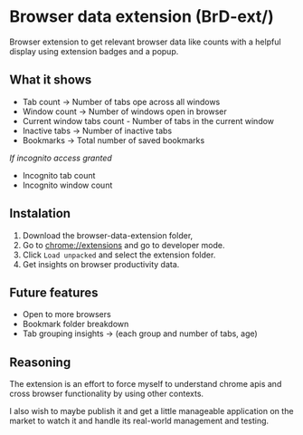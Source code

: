 # Browser data extension (BrD-ext/)
Browser extension to get relevant browser data like counts with a helpful display using extension badges and a popup.


## What it shows
- Tab count -> Number of tabs ope across all windows
- Window count -> Number of windows open in browser
- Current window tabs count - Number of tabs in the current window
- Inactive tabs -> Number of inactive tabs
- Bookmarks -> Total number of saved bookmarks

<!-- 
    Inactive tab count
    Age of current tab, 
    current window pinned tabs 
-->

*If incognito access granted*
- Incognito tab count 
- Incognito window count


## Instalation
1. Download the browser-data-extension folder, 
2. Go to [chrome://extensions](chrome://extensions) and go to developer mode. <!-- only for chrome but maybe edge and firefox too -->
3. Click `Load unpacked` and select the extension folder. <!-- Maybe add image? -->
4. Get insights on browser productivity data.


## Future features
- Open to more browsers
- Bookmark folder breakdown
- Tab grouping insights -> (each group and number of tabs, age)


## Reasoning
The extension is an effort to force myself to understand chrome apis and cross browser functionality by using other contexts.

I also wish to maybe publish it and get a little manageable application on the market to watch it and handle its real-world management and testing.